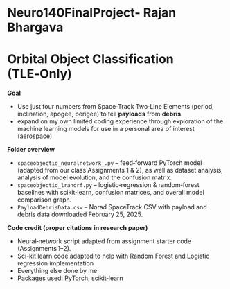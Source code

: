 # Neuro140FinalProject- Rajan Bhargava

# Orbital Object Classification (TLE‑Only)

**Goal**

* Use just four numbers from Space‑Track Two‑Line Elements (period, inclination, apogee, perigee) to tell **payloads** from **debris**.
* expand on my own limited coding experience through exploration of the machine learning models for use in a personal area of interest (aerospace) 
  
**Folder overview**

* `spaceobjectid_neuralnetwork_.py` – feed‑forward PyTorch model (adapted from our class Assignments 1 & 2), as well as dataset analysis, analysis of model evolution, and the confusion matrix.
* `spaceobjectid_lrandrf.py` – logistic‑regression & random‑forest baselines with scikit‑learn, confusion matrices, and overall model comparison graph.
* `PayloadDebrisData.csv` – Norad SpaceTrack CSV with payload and debris data downloaded February 25, 2025.

**Code credit (proper citations in research paper)**

* Neural‑network script adapted from assignment starter code (Assignments 1–2).
* Sci-kit learn code adapted to help with Random Forest and Logistic regression implementation
* Everything else done by me
* Packages used: PyTorch, scikit‑learn
